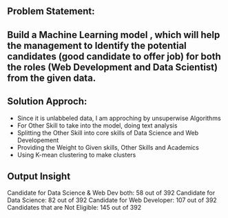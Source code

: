 ## Problem Statement:

## Build a Machine Learning model , which will help the management to Identify the potential candidates (good candidate to offer job) for both the roles (Web Development and Data Scientist) from the given data.

## Solution Approch:

* Since it is unlabbeled data, I am approching by unsuperwise Algorithms
* For Other Skill to take into the model, doing text analysis
* Splitting the Other Skill into core skills of Data Science and Web Developement
* Providing the Weight to Given skills, Other Skills and Academics
* Using K-mean clustering to make clusters
## Output Insight
Candidate for Data Science & Web Dev both: 58 out of 392
Candidate for Data Science: 82 out of 392
Candidate for Web Developer: 107 out of 392
Candidates that are Not Eligible: 145 out of 392
